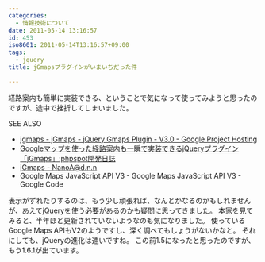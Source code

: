 ```yaml
---
categories:
  - 情報技術について
date: 2011-05-14 13:16:57
id: 453
iso8601: 2011-05-14T13:16:57+09:00
tags:
  - jquery
title: jGmapsプラグインがいまいちだった件

---
```


<p>経路案内も簡単に実装できる、ということで気になって使ってみようと思ったのですが、途中で挫折してしまいました。</p>

<div>
<p>SEE ALSO</p>
<ul>
<li><a href="http://code.google.com/p/jgmaps/">jgmaps - jGmaps - jQuery Gmaps Plugin - V3.0 - Google Project Hosting</a></li>
<li><a href="http://phpspot.org/blog/archives/2010/10/googlejqueryjgm.html">Googleマップを使った経路案内も一瞬で実装できるjQueryプラグイン「jGmaps」:phpspot開発日誌</a></li>
<li><a href="http://www.nishimiyahara.net">jGmaps - NanoA@d.n.n</a></li>
<li>Google Maps JavaScript API V3 - Google Maps JavaScript API V3 - Google Code</li>
</ul>
</div>

<p>
表示がずれたりするのは、もう少し頑張れば、なんとかなるのかもしれませんが、あえてjQueryを使う必要があるのかも疑問に思ってきました。
本家を見てみると、半年ほど更新されていないようなのも気になりました。
使っているGoogle Maps APIもV2のようですし、深く調べてもしょうがないかなと。
それにしても、jQueryの進化は速いですね。
この前1.5になったと思ったのですが、もう1.6.1が出ています。</p>
    	